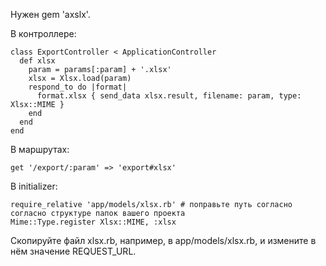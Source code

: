 Нужен gem 'axslx'.

В контроллере:

    class ExportController < ApplicationController
      def xlsx
        param = params[:param] + '.xlsx'
        xlsx = Xlsx.load(param)
        respond_to do |format|
          format.xlsx { send_data xlsx.result, filename: param, type: Xlsx::MIME }
        end
      end
    end

В маршрутах:

    get '/export/:param' => 'export#xlsx'

В initializer:

    require_relative 'app/models/xlsx.rb' # поправьте путь согласно согласно структуре папок вашего проекта
    Mime::Type.register Xlsx::MIME, :xlsx

Скопируйте файл xlsx.rb, например, в app/models/xlsx.rb, и измените в нём значение REQUEST_URL.
